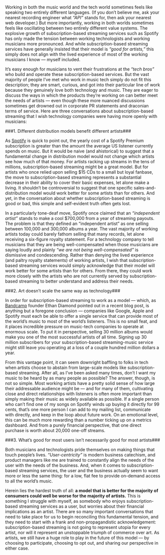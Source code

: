 Working in both the music world and the tech world sometimes feels like speaking two entirely different languages. (If you don’t believe me, ask your nearest recording engineer what *“API”* stands for, then ask your nearest web developer.) But more importantly, working in both worlds sometimes feels like oscillating between two entirely different value systems. The explosive growth of subscription-based streaming services such as Spotify has only made the tension between working technologists and working musicians more pronounced. And while subscription-based streaming services have generally insisted that their model is *“good for artists,”* this simply does not align with the lived experience of most of the working musicians I know — myself included. 

It’s easy enough for musicians to vent their frustrations at the *“tech bros”* who build and operate these subscription-based services. But the vast majority of people I’ve met who work in music tech simply do not fit this description; they are smart, curious, and got into their particular line of work because they genuinely love both technology and music. They are eager to discuss the ways in which the products they’re working on can better meet the needs of artists — even  though these more nuanced discussions sometimes get drowned out in corporate PR statements and draconian terms of service. Here are three conversations about subscription-based streaming that I wish technology companies were having more openly with musicians:

###1. Different distribution models benefit different artists###

As [Spotify](https://www.spotify.com) is quick to point out, the yearly cost of a Spotify Premium subscription is greater than the amount the average US listener currently spends on music. But it would be naive (and ahistorical) to suggest that a fundamental change in distribution model would not change which artists see how much of that money. For artists racking up streams in the tens of millions, subscription-based streaming might be a great model. But for artists who once relied upon selling $15 CDs to a small but loyal fanbase, the move to subscription-based streaming represents a substantial decrease in their ability to cover their basic expenses, let alone make a living. It shouldn’t be controversial to suggest that one specific sales-and-distribution model would work better for some artists than for others. And yet, in the conversation about whether subscription-based streaming is good or bad, this simple and self-evident truth often gets lost. 

In a particularly tone-deaf move, Spotify once claimed that an *“independent artist”* stands to make a cool $700,000 from a year of streaming payouts. The problem is that they defined an “independent artist” as one selling between 100,000 and 300,000 albums a year. The vast majority of working artists today could barely fathom selling that many records, let alone receiving a six-figure royalty statement. For a technology company to tell musicians that they are being well-compensated when those musicians are saying loudly and plainly *“we are not being well-compensated”* is dismissive and condescending. Rather than denying the lived experience (and paltry royalty statements) of working artists, I wish that subscription-based streaming services would simply acknowledge that their model will work better for some artists than for others. From there, they could work more closely with the artists who are not currently served by subscription-based streaming to better understand and address their needs.

###2. Art doesn’t scale the same way as technology###

In order for subscription-based streaming to work as a model — which, as [Bandcamp](https://bandcamp.com/) founder Ethan Diamond pointed out in a recent blog post, is anything but a foregone conclusion — companies like Google, Apple and Spotify must each be able to offer a single service that can provide most of the world’s music to most of the world’s listeners. This is no small feat, and it places incredible pressure on music-tech companies to operate at enormous scale. To put it in perspective, selling 30 million albums would make you one of the most successful artists of all time. Signing up 30 million subscribers for your subscription-based streaming-music service might still leave you operating at a loss of a couple hundred million dollars a year.

From this vantage point, it can seem downright baffling to folks in tech when artists choose to abstain from large-scale models like subscription-based streaming. After all, as I’ve been asked many times, don’t I want my music to be heard by as many people as possible? The answer, though, is not so simple. Most working artists have a pretty solid sense of how large their addressable audience might be — and for many of them, cultivating close and direct relationships with listeners is often more important than simply making their music as widely available as possible. If a single person who can’t find one of my songs on Spotify winds up buying it directly for 99 cents, that’s one more person I can add to my mailing list, communicate with directly, and keep in the loop about future work. On an emotional level, this can be much more rewarding than a number ticking up on a metrics dashboard. And from a purely financial perspective, that one direct purchase is worth about 20,000 one-off streams.  

###3. What’s good for most users isn’t necessarily good for most artists###

Both musicians and technologists pride themselves on making things that touch people’s lives. *“User-centricity”* is modern business catechism, and product managers like me are trained to constantly align the needs of the user with the needs of the business. And, when it comes to subscription-based streaming services, the user and the business actually seem to want more or less the same thing: for a low, flat fee to provide on-demand access to all the world’s music. 

Herein lies the hardest truth of all: **a model that is better for the majority of consumers could well be worse for the majority of artists.** This is something I struggle with myself, as somebody who enjoys subscription-based streaming services as a user, but worries about  their financial implications as an artist. There are so many important conversations that need to take place for us to begin reconciling this fundamental tension, and they need to start with a frank and non-propagandistic acknowledgement: subscription-based streaming is not going to represent utopia for every artist, nor will it represent an unstoppable triumph of commerce over art. As artists, we still have a huge role to play in the future of this model — by choosing to participate, choosing to opt out, and sharing our perspective in either case.
